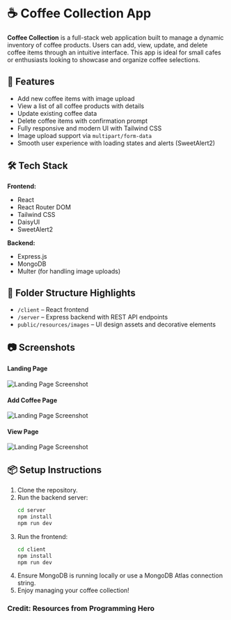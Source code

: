 # ☕ Coffee Collection App

**Coffee Collection** is a full-stack web application built to manage a dynamic inventory of coffee products. Users can add, view, update, and delete coffee items through an intuitive interface. This app is ideal for small cafes or enthusiasts looking to showcase and organize coffee selections.

## 🚀 Features

- Add new coffee items with image upload
- View a list of all coffee products with details
- Update existing coffee data
- Delete coffee items with confirmation prompt
- Fully responsive and modern UI with Tailwind CSS
- Image upload support via `multipart/form-data`
- Smooth user experience with loading states and alerts (SweetAlert2)

## 🛠 Tech Stack

**Frontend:**

- React
- React Router DOM
- Tailwind CSS
- DaisyUI
- SweetAlert2

**Backend:**

- Express.js
- MongoDB
- Multer (for handling image uploads)

## 📁 Folder Structure Highlights

- `/client` – React frontend
- `/server` – Express backend with REST API endpoints
- `public/resources/images` – UI design assets and decorative elements

## 📷 Screenshots

#### Landing Page
![Landing Page Screenshot](public/resources/images/HomePage.png)

#### Add Coffee Page
![Landing Page Screenshot](public/resources/images/AddCoffeePage.png)

#### View Page
![Landing Page Screenshot](public/resources/images/ViewPage.png)

## 📦 Setup Instructions

1. Clone the repository.
2. Run the backend server:
   ```bash
   cd server
   npm install
   npm run dev
   ```
3. Run the frontend:
   ```bash
   cd client
   npm install
   npm run dev
   ```
4. Ensure MongoDB is running locally or use a MongoDB Atlas connection string.
5. Enjoy managing your coffee collection!



### Credit: Resources from Programming Hero
